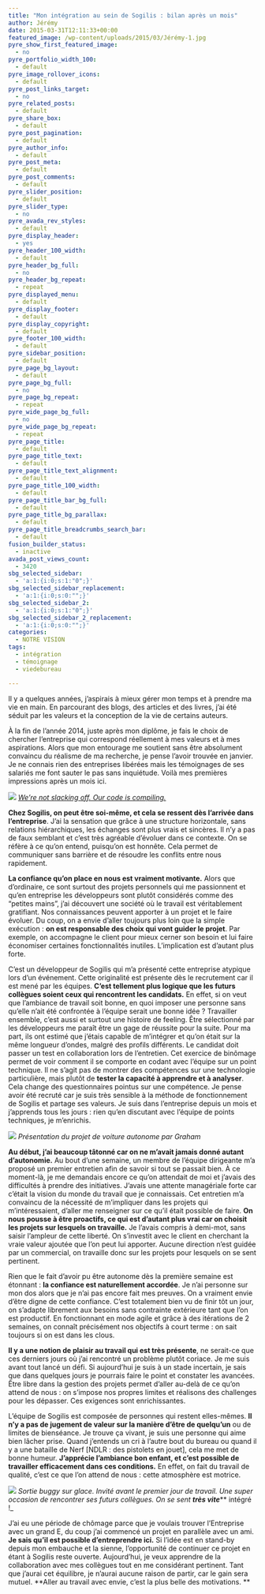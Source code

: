 ```yaml
---
title: "Mon intégration au sein de Sogilis : bilan après un mois"
author: Jérémy
date: 2015-03-31T12:11:33+00:00
featured_image: /wp-content/uploads/2015/03/Jérémy-1.jpg
pyre_show_first_featured_image:
  - no
pyre_portfolio_width_100:
  - default
pyre_image_rollover_icons:
  - default
pyre_post_links_target:
  - no
pyre_related_posts:
  - default
pyre_share_box:
  - default
pyre_post_pagination:
  - default
pyre_author_info:
  - default
pyre_post_meta:
  - default
pyre_post_comments:
  - default
pyre_slider_position:
  - default
pyre_slider_type:
  - no
pyre_avada_rev_styles:
  - default
pyre_display_header:
  - yes
pyre_header_100_width:
  - default
pyre_header_bg_full:
  - no
pyre_header_bg_repeat:
  - repeat
pyre_displayed_menu:
  - default
pyre_display_footer:
  - default
pyre_display_copyright:
  - default
pyre_footer_100_width:
  - default
pyre_sidebar_position:
  - default
pyre_page_bg_layout:
  - default
pyre_page_bg_full:
  - no
pyre_page_bg_repeat:
  - repeat
pyre_wide_page_bg_full:
  - no
pyre_wide_page_bg_repeat:
  - repeat
pyre_page_title:
  - default
pyre_page_title_text:
  - default
pyre_page_title_text_alignment:
  - default
pyre_page_title_100_width:
  - default
pyre_page_title_bar_bg_full:
  - default
pyre_page_title_bg_parallax:
  - default
pyre_page_title_breadcrumbs_search_bar:
  - default
fusion_builder_status:
  - inactive
avada_post_views_count:
  - 3420
sbg_selected_sidebar:
  - 'a:1:{i:0;s:1:"0";}'
sbg_selected_sidebar_replacement:
  - 'a:1:{i:0;s:0:"";}'
sbg_selected_sidebar_2:
  - 'a:1:{i:0;s:1:"0";}'
sbg_selected_sidebar_2_replacement:
  - 'a:1:{i:0;s:0:"";}'
categories:
  - NOTRE VISION
tags:
  - intégration
  - témoignage
  - viedebureau

---
```

Il y a quelques années, j’aspirais à mieux gérer mon temps et à prendre ma vie en main. En parcourant des blogs, des articles et des livres, j’ai été séduit par les valeurs et la conception de la vie de certains auteurs.

À la fin de l’année 2014, juste après mon diplôme, je fais le choix de chercher l’entreprise qui correspond réellement à mes valeurs et à mes aspirations. Alors que mon entourage me soutient sans être absolument convaincu du réalisme de ma recherche, je pense l’avoir trouvée en janvier. Je ne connais rien des entreprises libérées mais les témoignages de ses salariés me font sauter le pas sans inquiétude. Voilà mes premières impressions après un mois ici.

![](https://66.media.tumblr.com/d00a3c922194ffe01aef43efacf88256/tumblr_inline_nlq2t9rCNJ1t2p7ex_500.jpg)
[_We’re not slacking off. Our code is compiling._](https://xkcd.com/303/)

**Chez Sogilis, on peut être soi-même, et cela se ressent dès l’arrivée dans l’entreprise**. J’ai la sensation que grâce à une structure horizontale, sans relations hiérarchiques, les échanges sont plus vrais et sincères. Il n’y a pas de faux semblant et c’est très agréable d’évoluer dans ce contexte. On se réfère à ce qu’on entend, puisqu’on est honnête. Cela permet de communiquer sans barrière et de résoudre les conflits entre nous rapidement.

**La confiance qu’on place en nous est vraiment motivante.** Alors que d’ordinaire, ce sont surtout des projets personnels qui me passionnent et qu’en entreprise les développeurs sont plutôt considérés comme des “petites mains”, j’ai découvert une société où le travail est véritablement gratifiant. Nos connaissances peuvent apporter à un projet et le faire évoluer. Du coup, on a envie d’aller toujours plus loin que la simple exécution : **on est responsable des choix qui vont guider le projet**. Par exemple, on accompagne le client pour mieux cerner son besoin et lui faire économiser certaines fonctionnalités inutiles. L’implication est d’autant plus forte.

C’est un développeur de Sogilis qui m’a présenté cette entreprise atypique lors d’un événement. Cette originalité est présente dès le recrutement car il est mené par les équipes. **C’est tellement plus logique que les futurs collègues soient ceux qui rencontrent les candidats.** En effet, si on veut que l’ambiance de travail soit bonne, en quoi imposer une personne sans qu’elle n’ait été confrontée à l’équipe serait une bonne idée ? Travailler ensemble, c’est aussi et surtout une histoire de feeling. Être sélectionné par les développeurs me paraît être un gage de réussite pour la suite. Pour ma part, ils ont estimé que j’étais capable de m’intégrer et qu’on était sur la même longueur d’ondes, malgré des profils différents. Le candidat doit passer un test en collaboration lors de l’entretien. Cet exercice de binômage permet de voir comment il se comporte en codant avec l’équipe sur un point technique. Il ne s’agit pas de montrer des compétences sur une technologie particulière, mais plutôt de **tester la capacité à apprendre et à analyser**. Cela change des questionnaires pointus sur une compétence. Je pense avoir été recruté car je suis très sensible à la méthode de fonctionnement de Sogilis et partage ses valeurs. Je suis dans l’entreprise depuis un mois et j’apprends tous les jours : rien qu’en discutant avec l’équipe de points techniques, je m’enrichis.

![](https://66.media.tumblr.com/d15b01b10d41ed871c3d7291f2dec4e0/tumblr_inline_nlq31a2D4m1t2p7ex_500.jpg)
_Présentation du projet de voiture autonome par Graham_

**Au début, j’ai beaucoup tâtonné car on ne m’avait jamais donné autant d’autonomie.** Au bout d’une semaine, un membre de l’équipe dirigeante m’a proposé un premier entretien afin de savoir si tout se passait bien. À ce moment-là, je me demandais encore ce qu’on attendait de moi et j’avais des difficultés à prendre des initiatives. J’avais une attente managériale forte car c’était la vision du monde du travail que je connaissais. Cet entretien m’a convaincu de la nécessité de m’impliquer dans les projets qui m’intéressaient, d’aller me renseigner sur ce qu’il était possible de faire. **On nous pousse à être proactifs, ce qui est d’autant plus vrai car on choisit les projets sur lesquels on travaille.** Je l’avais compris à demi-mot, sans saisir l’ampleur de cette liberté. On s’investit avec le client en cherchant la vraie valeur ajoutée que l’on peut lui apporter. Aucune direction n’est guidée par un commercial, on travaille donc sur les projets pour lesquels on se sent pertinent.

Rien que le fait d’avoir pu être autonome dès la première semaine est étonnant : **la confiance est naturellement accordée**. Je n’ai personne sur mon dos alors que je n’ai pas encore fait mes preuves. On a vraiment envie d’être digne de cette confiance. C’est totalement bien vu de finir tôt un jour, on s’adapte librement aux besoins sans contrainte extérieure tant que l’on est productif. En fonctionnant en mode agile et grâce à des itérations de 2 semaines, on connaît précisément nos objectifs à court terme : on sait toujours si on est dans les clous.

**Il y a une notion de plaisir au travail qui est très présente**, ne serait-ce que ces derniers jours où j’ai rencontré un problème plutôt coriace. Je me suis avant tout lancé un défi. Si aujourd’hui je suis à un stade incertain, je sais que dans quelques jours je pourrais faire le point et constater les avancées. Être libre dans la gestion des projets permet d’aller au-delà de ce qu’on attend de nous : on s’impose nos propres limites et réalisons des challenges pour les dépasser. Ces exigences sont enrichissantes.

L’équipe de Sogilis est composée de personnes qui restent elles-mêmes. **Il n’y a pas de jugement de valeur sur la manière d’être de quelqu’un** ou de limites de bienséance. Je trouve ça vivant, je suis une personne qui aime bien lâcher prise. Quand j’entends un cri à l’autre bout du bureau ou quand il y a une bataille de Nerf [NDLR : des pistolets en jouet], cela me met de bonne humeur. **J’apprécie l’ambiance bon enfant, et c’est possible de travailler efficacement dans ces conditions.** En effet, on fait du travail de qualité, c’est ce que l’on attend de nous : cette atmosphère est motrice.

![](https://65.media.tumblr.com/9079124b3773c29628904594a9515f02/tumblr_inline_nlq30pkqgd1t2p7ex_500.jpg)
_Sortie buggy sur glace. Invité avant le premier jour de travail. Une super occasion de rencontrer ses futurs collègues. On se sent **très vite**_** intégré !_

J’ai eu une période de chômage parce que je voulais trouver l’Entreprise avec un grand E, du coup j’ai commencé un projet en parallèle avec un ami. **Je sais qu’il est possible d’entreprendre ici.** Si l’idée est en stand-by depuis mon embauche et la sienne, l’opportunité de continuer ce projet en étant à Sogilis reste ouverte. Aujourd’hui, je veux apprendre de la collaboration avec mes collègues tout en me considérant pertinent. Tant que j’aurai cet équilibre, je n’aurai aucune raison de partir, car le gain sera mutuel. **Aller au travail avec envie, c’est la plus belle des motivations. **